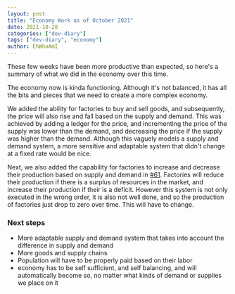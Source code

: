 ```yaml
---
layout: post
title: "Economy Work as of October 2021"
date: 2021-10-20
categories: ["dev-diary"]
tags: ["dev-diary", "economy"]
author: EhWhoAmI
---
```

These few weeks have been more productive than expected, so here's a summary of what we did in the economy over this time.

The economy now is kinda functioning. Although it's not balanced, it has all the bits and pieces that we need to create a more complex economy. 

We added the ability for factories to buy and sell goods, and subsequently, the price will also rise and fall based on the supply and demand.
This was achieved by adding a ledger for the price, and incrementing the price of the supply was lower than the demand, and decreasing the price if the supply was higher than the demand.
Although this vaguely models a supply and demand system, a more sensitive and adaptable system that didn't change at a fixed rate would be nice.

Next, we also added the capability for factories to increase and decrease their production based on supply and demand in [#61](https://github.com/EhWhoAmI/cqsp/pull/61).
Factories will reduce their production if there is a surplus of resources in the market, and increase their production if their is a deficit.
However this system is not only executed in the wrong order, it is also not well done, and so the production of factories just drop to zero over time. This will have to change.

### Next steps
 - More adaptable supply and demand system that takes into account the difference in supply and demand
 - More goods and supply chains
 - Population will have to be properly paid based on their labor
 - economy has to be self sufficient, and self balancing, and will automatically become so, no matter what kinds of demand or supplies we place on it
